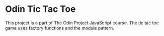 # Odin Tic Tac Toe
This project is a part of The Odin Project JavaScript course. The tic tac toe game uses factory functions and the module pattern.